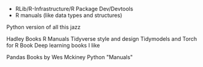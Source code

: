- RLib/R-Infrastructure/R Package Dev/Devtools
- R manuals (like data types and structures)


Python version of all this jazz



Hadley Books
R Manuals
Tidyverse style and design 
Tidymodels and Torch for R Book
Deep learning books I like 


Pandas Books by Wes Mckiney
Python "Manuals"